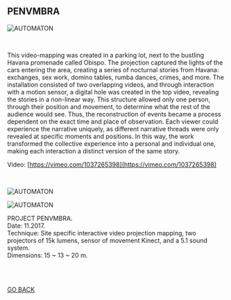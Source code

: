 ## PENVMBRA

![AUTOMATON](ASSETS/PENVMBRAGIIF.gif)

<br>

This video-mapping was created in a parking lot, next to the bustling Havana promenade called Obispo. The projection captured the lights of the cars entering the area, creating a series of nocturnal stories from Havana: exchanges, sex work, domino tables, rumba dances, crimes, and more. The installation consisted of two overlapping videos, and through interaction with a motion sensor, a digital hole was created in the top video, revealing the stories in a non-linear way. This structure allowed only one person, through their position and movement, to determine what the rest of the audience would see. Thus, the reconstruction of events became a process dependent on the exact time and place of observation. Each viewer could experience the narrative uniquely, as different narrative threads were only revealed at specific moments and positions. In this way, the work transformed the collective experience into a personal and individual one, making each interaction a distinct version of the same story.


Video: [https://vimeo.com/1037265398](https://vimeo.com/1037265398)

<br>

![AUTOMATON](ASSETS/PENVMBRAGIIF.gif)

![AUTOMATON](ASSETS/PENVMBRAGIIF.gif)

PROJECT PENVMBRA.  
Date: 11.2017.  
Technique: Site specific interactive video projection mapping, two projectors of 15k lumens, sensor of movement Kinect, and a 5.1 sound system.  
Dimensions: 15 ~ 13 ~ 20 m.  

<br>
<br>


[GO BACK](https://aaronrmoreno.github.io/PHOTON)

